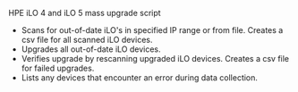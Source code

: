 HPE iLO 4 and iLO 5 mass upgrade script
- Scans for out-of-date iLO's in specified IP range or from file. Creates a csv file for all scanned iLO devices.
- Upgrades all out-of-date iLO devices.
- Verifies upgrade by rescanning upgraded iLO devices. Creates a csv file for failed upgrades.
- Lists any devices that encounter an error during data collection.
